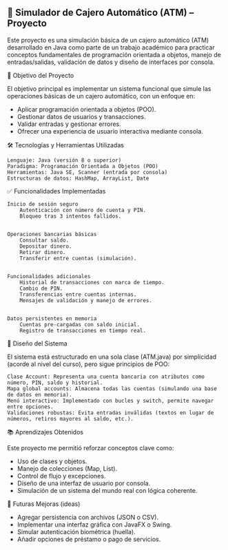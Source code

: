 🏦 Simulador de Cajero Automático (ATM) – Proyecto
--------------------------------------------------
Este proyecto es una simulación básica de un cajero automático (ATM) desarrollado en Java como parte de un trabajo académico para practicar conceptos fundamentales de programación orientada a objetos, manejo de entradas/salidas, validación de datos y diseño de interfaces por consola. 
 
🎯 Objetivo del Proyecto 

El objetivo principal es implementar un sistema funcional que simule las operaciones básicas de un cajero automático, con un enfoque en: 

*    Aplicar programación orientada a objetos (POO).
*    Gestionar datos de usuarios y transacciones.
*    Validar entradas y gestionar errores.
*    Ofrecer una experiencia de usuario interactiva mediante consola.


     

 
🛠️ Tecnologías y Herramientas Utilizadas 

    Lenguaje: Java (versión 8 o superior)
    Paradigma: Programación Orientada a Objetos (POO)
    Herramientas: Java SE, Scanner (entrada por consola)
    Estructuras de datos: HashMap, ArrayList, Date
     

 
✅ Funcionalidades Implementadas 

    Inicio de sesión seguro 
        Autenticación con número de cuenta y PIN.
        Bloqueo tras 3 intentos fallidos.
         

    Operaciones bancarias básicas 
        Consultar saldo.
        Depositar dinero.
        Retirar dinero.
        Transferir entre cuentas (simulación).
         

    Funcionalidades adicionales 
        Historial de transacciones con marca de tiempo.
        Cambio de PIN.
        Transferencias entre cuentas internas.
        Mensajes de validación y manejo de errores.
         

    Datos persistentes en memoria 
        Cuentas pre-cargadas con saldo inicial.
        Registro de transacciones en tiempo real.
         
     

 
🧱 Diseño del Sistema 

El sistema está estructurado en una sola clase (ATM.java) por simplicidad (acorde al nivel del curso), pero sigue principios de POO: 

    Clase Account: Representa una cuenta bancaria con atributos como número, PIN, saldo y historial.
    Mapa global accounts: Almacena todas las cuentas (simulando una base de datos en memoria).
    Menú interactivo: Implementado con bucles y switch, permite navegar entre opciones.
    Validaciones robustas: Evita entradas inválidas (textos en lugar de números, retiros mayores al saldo, etc.).
    
        
 
📚 Aprendizajes Obtenidos 

Este proyecto me permitió reforzar conceptos clave como: 

  *  Uso de clases y objetos.
  *  Manejo de colecciones (Map, List).
  *  Control de flujo y excepciones.
  *  Diseño de una interfaz de usuario por consola.
  *  Simulación de un sistema del mundo real con lógica coherente.
     



 
🚀 Futuras Mejoras (ideas) 

   *  Agregar persistencia con archivos (JSON o CSV).
   *  Implementar una interfaz gráfica con JavaFX o Swing.
   *  Simular autenticación biométrica (huella).
   *  Añadir opciones de préstamo o pago de servicios.
     

 

